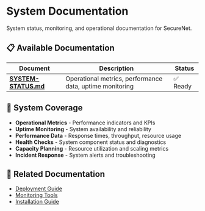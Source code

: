 # System Documentation

System status, monitoring, and operational documentation for SecureNet.

## 📋 Available Documentation

| Document | Description | Status |
|----------|-------------|--------|
| **[SYSTEM-STATUS.md](SYSTEM-STATUS.md)** | Operational metrics, performance data, uptime monitoring | ✅ Ready |

## 🎯 System Coverage

- **Operational Metrics** - Performance indicators and KPIs
- **Uptime Monitoring** - System availability and reliability
- **Performance Data** - Response times, throughput, resource usage
- **Health Checks** - System component status and diagnostics
- **Capacity Planning** - Resource utilization and scaling metrics
- **Incident Response** - System alerts and troubleshooting

## 🔗 Related Documentation

- [Deployment Guide](../deployment/DEPLOYMENT-GUIDE.md)
- [Monitoring Tools](../monitoring/README.md)
- [Installation Guide](../installation/INSTALLATION.md) 